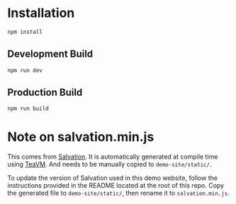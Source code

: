 # Installation
```sh
npm install
```

## Development Build
```sh
npm run dev
```

## Production Build
```sh
npm run build
```

# Note on salvation.min.js

This comes from [Salvation](https://github.com/shapesecurity/salvation). It is automatically generated at compile time using [TeaVM](https://teavm.org/docs/intro/getting-started.html). And needs to be manually copied to `demo-site/static/`.

To update the version of Salvation used in this demo website, follow the instructions provided in the README located at the root of this repo. Copy the generated file to `demo-site/static/`, then rename it to `salvation.min.js`.
